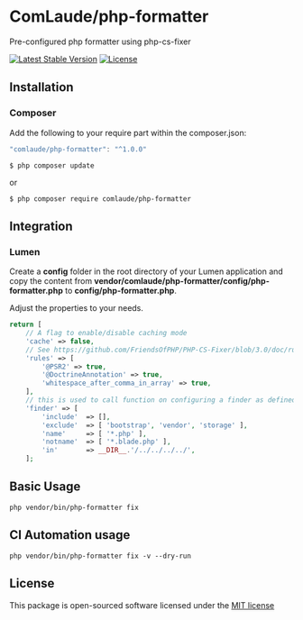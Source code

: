 # ComLaude/php-formatter
Pre-configured php formatter using php-cs-fixer

[![Latest Stable Version](https://poser.pugx.org/comlaude/php-formatter/v)](//packagist.org/packages/comlaude/php-formatter)
[![License](https://poser.pugx.org/comlaude/php-formatter/license)](//packagist.org/packages/comlaude/php-formatter)

## Installation

### Composer

Add the following to your require part within the composer.json: 

```js
"comlaude/php-formatter": "^1.0.0"
```
```batch
$ php composer update
```

or

```
$ php composer require comlaude/php-formatter
```

## Integration

### Lumen

Create a **config** folder in the root directory of your Lumen application and copy the content
from **vendor/comlaude/php-formatter/config/php-formatter.php** to **config/php-formatter.php**.

Adjust the properties to your needs.

```php
return [
    // A flag to enable/disable caching mode
    'cache' => false,
    // See https://github.com/FriendsOfPHP/PHP-CS-Fixer/blob/3.0/doc/rules/index.rst for available rules and rulesets
    'rules' => [
        '@PSR2' => true,
        '@DoctrineAnnotation' => true,
        'whitespace_after_comma_in_array' => true,
    ],
    // this is used to call function on configuring a finder as defined here https://github.com/FriendsOfPHP/PHP-CS-Fixer/blob/3.0/doc/config.rst
    'finder' => [
        'include'  => [],
        'exclude'  => [ 'bootstrap', 'vendor', 'storage' ],
        'name'     => [ '*.php' ],
        'notname'  => [ '*.blade.php' ],
        'in'       => __DIR__.'/../../../../',
    ];
```

## Basic Usage

```
php vendor/bin/php-formatter fix
```

## CI Automation usage

```
php vendor/bin/php-formatter fix -v --dry-run
```

## License

This package is open-sourced software licensed under the [MIT license](http://opensource.org/licenses/MIT)